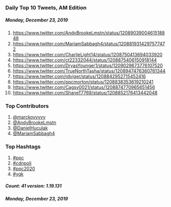 ### Daily Top 10 Tweets, AM Edition
##### Monday, December 23, 2019
 1) https://www.twitter.com/AndyBrookeLmstn/status/1208903900461518848
 2) https://www.twitter.com/MariamSabbagh4/status/1208819314297577472
 3) https://www.twitter.com/CharlieLight14/status/1208750413694033920
 4) https://www.twitter.com/ct22332044/status/1208875406150918144
 5) https://www.twitter.com/DryasYounger1/status/1209029673776107520
 6) https://www.twitter.com/TrueNorthTasha/status/1208947476360761344
 7) https://www.twitter.com/rdviger/status/1208842952715452416
 8) https://www.twitter.com/ppcmorton/status/1208838353619210241
 9) https://www.twitter.com/Cagsy0021/status/1208874770965651456
10) https://www.twitter.com/ShaneT7769/status/1208852176413442048

### Top Contributors
  1) [@marckovvvvv](https://www.twitter.com/marckovvvvv)
  2) [@AndyBrookeLmstn](https://www.twitter.com/AndyBrookeLmstn)
  3) [@DanielHuculak](https://www.twitter.com/DanielHuculak)
  4) [@MariamSabbagh4](https://www.twitter.com/MariamSabbagh4)


### Top Hashtags

  1) [#ppc](https://www.twitter.com/hashtag/ppc)
  2) [#cdnpoli](https://www.twitter.com/hashtag/cdnpoli)
  3) [#ppc2020](https://www.twitter.com/hashtag/ppc2020)
  4) [#ygk](https://www.twitter.com/hashtag/ygk)

##### Count: 41	version: 1.19.131
##### Monday, December 23, 2019

